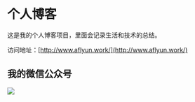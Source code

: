 # 个人博客

这是我的个人博客项目，里面会记录生活和技术的总结。


访问地址：[http://www.aflyun.work/](http://www.aflyun.work/)



## 我的微信公众号

![](https://i.loli.net/2019/11/23/uRZ65lMBENTnvzm.png)
